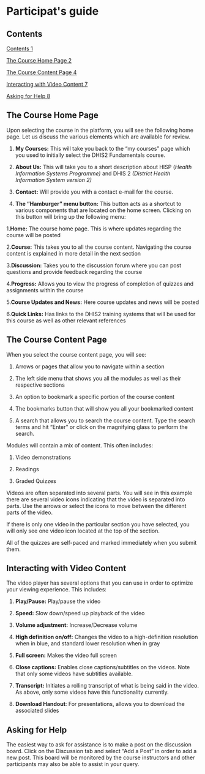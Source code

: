 # Participat's guide

## Contents

[Contents 1](##contents)

[The Course Home Page 2](##the-course-home-page)

[The Course Content Page 4](##the-course-content-page)

[Interacting with Video Content 7](##interacting-with-video-content)

[Asking for Help 8](##asking-for-help)

## The Course Home Page

Upon selecting the course in the platform, you will see the following home page. Let us discuss the various elements which are available for review.

1. **My Courses:** This will take you back to the “my courses” page which you used to initially select the DHIS2 Fundamentals course.

2. **About Us:** This will take you to a short description about HISP (*Health Information Systems Programme)* and DHIS 2 *(District Health Information System version 2)*

3. **Contact:** Will provide you with a contact e-mail for the course.

4. **The “Hamburger” menu button:** This button acts as a shortcut to various components that are located on the home screen. Clicking on this button will bring up the following menu:

1.**Home:** The course home page. This is where updates regarding the course will be posted

2.**Course:** This takes you to all the course content. Navigating the course content is explained in more detail in the next section

3.**Discussion:** Takes you to the discussion forum where you can post questions and provide feedback regarding the course

4.**Progress:** Allows you to view the progress of completion of quizzes and assignments within the course

5.**Course Updates and News:** Here course updates and news will be posted

6.**Quick Links:** Has links to the DHIS2 training systems that will be used for this course as well as other relevant references

## The Course Content Page

When you select the course content page, you will see:

1. Arrows or pages that allow you to navigate within a section

2. The left side menu that shows you all the modules as well as their respective sections

3. An option to bookmark a specific portion of the course content

4. The bookmarks button that will show you all your bookmarked content

5. A search that allows you to search the course content. Type the search terms and hit “Enter” or click on the magnifying glass to perform the search.

Modules will contain a mix of content. This often includes:

1. Video demonstrations

2. Readings

3. Graded Quizzes

Videos are often separated into several parts. You will see in this example there are several video icons indicating that the video is separated into parts. Use the arrows or select the icons to move between the different parts of the video.

If there is only one video in the particular section you have selected, you will only see one video icon located at the top of the section.

All of the quizzes are self-paced and marked immediately when you submit them.

## Interacting with Video Content

The video player has several options that you can use in order to optimize your viewing experience. This includes:

1. **Play/Pause:** Play/pause the video

2. **Speed:** Slow down/speed up playback of the video

3. **Volume adjustment:** Increase/Decrease volume

4. **High definition on/off:** Changes the video to a high-definition resolution when in blue, and standard lower resolution when in gray

5. **Full screen:** Makes the video full screen

6. **Close captions:** Enables close captions/subtitles on the videos. Note that only some videos have subtitles available.

7. **Transcript:** Initiates a rolling transcript of what is being said in the video. As above, only some videos have this functionality currently.

8. **Download Handout**: For presentations, allows you to download the associated slides

## Asking for Help

The easiest way to ask for assistance is to make a post on the discussion board. Click on the Discussion tab and select “Add a Post” in order to add a new post. This board will be monitored by the course instructors and other participants may also be able to assist in your query.
